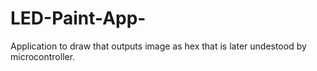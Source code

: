 # LED-Paint-App-
Application to draw that outputs image as hex that is later undestood by microcontroller.
